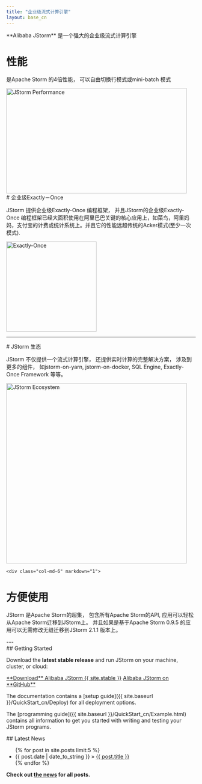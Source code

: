 ```yaml
---
title: "企业级流式计算引擎"
layout: base_cn
---
```


<div class="row">
  <div class="col-sm-12"><p class="lead" markdown="span">**Alibaba JStorm** 是一个强大的企业级流式计算引擎</p></div>
</div>

<div class="row">
  <div class="col-md-6" markdown="1">

# 性能  

是Apache Storm 的4倍性能， 可以自由切换行模式或mini-batch 模式


  <div class="col-md-6 stack text-center">
    <img src="{{ site.baseurl }}/img/performance/performance1.png" alt="JStorm Performance" width="480px" height="280px">
  </div>
  </div>
  
  <div class="col-md-6" markdown="1">
# 企业级Exactly－Once

JStorm 提供企业级Exactly-Once 编程框架， 并且JStorm的企业级Exactly-Once 编程框架已经大面积使用在阿里巴巴关键的核心应用上，如菜鸟，阿里妈妈，支付宝的计费或统计系统上。并且它的性能远超传统的Acker模式(至少一次模式).



  <div class="col-md-6 stack text-center">
    <img src="{{ site.baseurl }}/img/performance/exactly-once.png" alt="Exactly-Once" height="240px">
  </div>
  </div>
  
</div>

---

<div class="row">
  


  <div class="col-md-6" markdown="1">
# JStorm 生态

JStorm 不仅提供一个流式计算引擎， 还提供实时计算的完整解决方案， 涉及到更多的组件， 如jstorm-on-yarn, jstorm-on-docker, SQL Engine, Exactly-Once Framework 等等。
  

  <div class="col-md-6 stack text-center">
    <img src="{{ site.baseurl }}/img/jstorm-ecosystem.png" alt="JStorm Ecosystem" width="480px">
  </div>
  </div>

    <div class="col-md-6" markdown="1">
# 方便使用

JStorm 是Apache Storm的超集， 包含所有Apache Storm的API, 应用可以轻松从Apache Storm迁移到JStorm上。 并且如果是基于Apache Storm 0.9.5 的应用可以无需修改无缝迁移到JStorm 2.1.1 版本上。

  </div>
  
</div>
---


<div class="row">
  <div class="col-sm-6" markdown="1">
## Getting Started

Download the **latest stable release** and run JStorm on your machine, cluster, or cloud:

<div class="text-center download-button">
  <a href="downloads.html" class="btn btn-primary" markdown="1">**Download** Alibaba JStorm {{ site.stable }}</a>
  <a href="https://github.com/alibaba/jstorm" class="btn btn-info" markdown="1">Alibaba JStorm on **GitHub**</a>
</div>

The documentation contains a [setup guide]({{ site.baseurl }}/QuickStart_cn/Deploy) for all deployment options.

The [programming guide]({{ site.baseurl }}/QuickStart_cn/Example.html) contains all information to get you started with writing and testing your JStorm programs.


</div>

<div class="col-sm-6" markdown="1" style="padding-bottom:1em">
## Latest News

<ul class="list-group">
{% for post in site.posts limit:5 %}  
      <li class="list-group-item"><span>{{ post.date | date_to_string }}</span> &raquo;
        <a href="{{ site.baseurl }}{{ post.url }}">{{ post.title }}</a>
      </li>
{% endfor %}
</ul>

**Check out [the news](blog/) for all posts.**
  </div>
</div>

